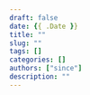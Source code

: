 ```yaml
---
draft: false
date: {{ .Date }}
title: ""
slug: "" 
tags: []
categories: []
authors: ["since"]
description: ""
---
```

